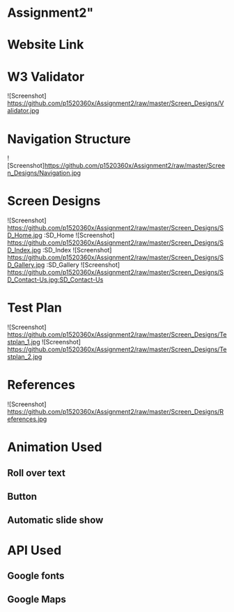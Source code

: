 # Assignment2"

# Website Link

# W3 Validator
![Screenshot] https://github.com/p1520360x/Assignment2/raw/master/Screen_Designs/Validator.jpg

# Navigation Structure
![Screenshot]https://github.com/p1520360x/Assignment2/raw/master/Screen_Designs/Navigation.jpg
# Screen Designs
![Screenshot] https://github.com/p1520360x/Assignment2/raw/master/Screen_Designs/SD_Home.jpg :SD_Home
![Screenshot] https://github.com/p1520360x/Assignment2/raw/master/Screen_Designs/SD_Index.jpg :SD_Index
![Screenshot] https://github.com/p1520360x/Assignment2/raw/master/Screen_Designs/SD_Gallery.jpg :SD_Gallery
![Screenshot] https://github.com/p1520360x/Assignment2/raw/master/Screen_Designs/SD_Contact-Us.jpg:SD_Contact-Us

# Test Plan
![Screenshot] https://github.com/p1520360x/Assignment2/raw/master/Screen_Designs/Testplan_1.jpg
![Screenshot] https://github.com/p1520360x/Assignment2/raw/master/Screen_Designs/Testplan_2.jpg

# References
![Screenshot] https://github.com/p1520360x/Assignment2/raw/master/Screen_Designs/References.jpg

# Animation Used

## Roll over text
## Button 
## Automatic slide show 

# API Used

## Google fonts
## Google Maps
